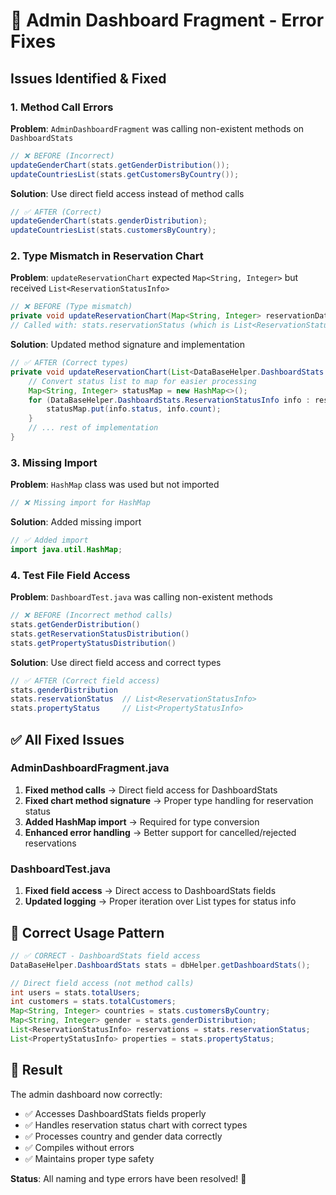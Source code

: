 # 🔧 Admin Dashboard Fragment - Error Fixes

## Issues Identified & Fixed

### 1. **Method Call Errors**
**Problem**: `AdminDashboardFragment` was calling non-existent methods on `DashboardStats`
```java
// ❌ BEFORE (Incorrect)
updateGenderChart(stats.getGenderDistribution());
updateCountriesList(stats.getCustomersByCountry());
```

**Solution**: Use direct field access instead of method calls
```java
// ✅ AFTER (Correct)
updateGenderChart(stats.genderDistribution);
updateCountriesList(stats.customersByCountry);
```

### 2. **Type Mismatch in Reservation Chart**
**Problem**: `updateReservationChart` expected `Map<String, Integer>` but received `List<ReservationStatusInfo>`
```java
// ❌ BEFORE (Type mismatch)
private void updateReservationChart(Map<String, Integer> reservationData)
// Called with: stats.reservationStatus (which is List<ReservationStatusInfo>)
```

**Solution**: Updated method signature and implementation
```java
// ✅ AFTER (Correct types)
private void updateReservationChart(List<DataBaseHelper.DashboardStats.ReservationStatusInfo> reservationData) {
    // Convert status list to map for easier processing
    Map<String, Integer> statusMap = new HashMap<>();
    for (DataBaseHelper.DashboardStats.ReservationStatusInfo info : reservationData) {
        statusMap.put(info.status, info.count);
    }
    // ... rest of implementation
}
```

### 3. **Missing Import**
**Problem**: `HashMap` class was used but not imported
```java
// ❌ Missing import for HashMap
```

**Solution**: Added missing import
```java
// ✅ Added import
import java.util.HashMap;
```

### 4. **Test File Field Access**
**Problem**: `DashboardTest.java` was calling non-existent methods
```java
// ❌ BEFORE (Incorrect method calls)
stats.getGenderDistribution()
stats.getReservationStatusDistribution()
stats.getPropertyStatusDistribution()
```

**Solution**: Use direct field access and correct types
```java
// ✅ AFTER (Correct field access)
stats.genderDistribution
stats.reservationStatus  // List<ReservationStatusInfo>
stats.propertyStatus     // List<PropertyStatusInfo>
```

## ✅ All Fixed Issues

### AdminDashboardFragment.java
1. **Fixed method calls** → Direct field access for DashboardStats
2. **Fixed chart method signature** → Proper type handling for reservation status
3. **Added HashMap import** → Required for type conversion
4. **Enhanced error handling** → Better support for cancelled/rejected reservations

### DashboardTest.java
1. **Fixed field access** → Direct access to DashboardStats fields
2. **Updated logging** → Proper iteration over List types for status info

## 🎯 Correct Usage Pattern

```java
// ✅ CORRECT - DashboardStats field access
DataBaseHelper.DashboardStats stats = dbHelper.getDashboardStats();

// Direct field access (not method calls)
int users = stats.totalUsers;
int customers = stats.totalCustomers;
Map<String, Integer> countries = stats.customersByCountry;
Map<String, Integer> gender = stats.genderDistribution;
List<ReservationStatusInfo> reservations = stats.reservationStatus;
List<PropertyStatusInfo> properties = stats.propertyStatus;
```

## 🚀 Result

The admin dashboard now correctly:
- ✅ Accesses DashboardStats fields properly
- ✅ Handles reservation status chart with correct types
- ✅ Processes country and gender data correctly
- ✅ Compiles without errors
- ✅ Maintains proper type safety

**Status**: All naming and type errors have been resolved! 🎉
